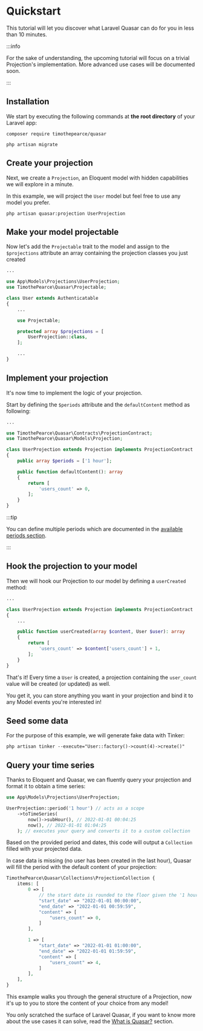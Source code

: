 # Quickstart

This tutorial will let you discover what Laravel Quasar can do for you in less than 10 minutes.

:::info

For the sake of understanding, the upcoming tutorial will focus on a trivial Projection's implementation. More advanced use cases will be documented soon.

:::

## Installation

We start by executing the following commands at **the root directory** of your Laravel app:

```
composer require timothepearce/quasar

php artisan migrate
```

## Create your projection

Next, we create a `Projection`, an Eloquent model with hidden capabilities we will explore in a minute.

In this example, we will project the `User` model but feel free to use any model you prefer.

```shell
php artisan quasar:projection UserProjection
```

## Make your model projectable

Now let's add the `Projectable` trait to the model and assign to the `$projections` attribute an array containing the projection classes you just created

```php title="app/Models/User.php" {10,12,13,14}
...

use App\Models\Projections\UserProjection;
use TimothePearce\Quasar\Projectable;

class User extends Authenticatable
{
    ...

    use Projectable;

    protected array $projections = [
        UserProjection::class,
    ];

    ...
}
```

## Implement your projection

It's now time to implement the logic of your projection.

Start by defining the `$periods` attribute and the `defaultContent` method as following:

```php title="app/Models/Projections/UserProjection.php" {8,10,11,12,13,14,15}
...

use TimothePearce\Quasar\Contracts\ProjectionContract;
use TimothePearce\Quasar\Models\Projection;

class UserProjection extends Projection implements ProjectionContract
{
    public array $periods = ['1 hour'];

    public function defaultContent(): array
    {
        return [
            'users_count' => 0,
        ];
    }
}
```

:::tip

You can define multiple periods which are documented in the [available periods section](/getting-started/available-periods). 

:::

## Hook the projection to your model

Then we will hook our Projection to our model by defining a `userCreated` method:
```php title="app/Models/Projections/UserProjection.php" {7,8,9,10,11,12}
...

class UserProjection extends Projection implements ProjectionContract
{
    ...

    public function userCreated(array $content, User $user): array
    {
        return [
            'users_count' => $content['users_count'] + 1,
        ];
    }
}
```

That's it! Every time a `User` is created, a projection containing the `user_count` value will be created (or updated) as well.

You get it, you can store anything you want in your projection and bind it to any Model events you're interested in! 

## Seed some data

For the purpose of this example, we will generate fake data with Tinker:

```
php artisan tinker --execute="User::factory()->count(4)->create()"
```

## Query your time series

Thanks to Eloquent and Quasar, we can fluently query your projection and format it to obtain a time series:

```php
use App\Models\Projections\UserProjection;

UserProjection::period('1 hour') // acts as a scope
    ->toTimeSeries(
        now()->subHour(), // 2022-01-01 00:04:25
        now(), // 2022-01-01 01:04:25
    ); // executes your query and converts it to a custom collection
```

Based on the provided period and dates, this code will output a `Collection` filled with your projected data.

In case data is missing (no user has been created in the last hour), Quasar will fill the period with the default content of your projection:

```php
TimothePearce\Quasar\Collections\ProjectionCollection {
    items: [
        0 => [
            // the start date is rounded to the floor given the '1 hour' period
            "start_date" => "2022-01-01 00:00:00",
            "end_date" => "2022-01-01 00:59:59",
            "content" => [
                "users_count" => 0,
            ]
        ],

        1 => [
            "start_date" => "2022-01-01 01:00:00",
            "end_date" => "2022-01-01 01:59:59",
            "content" => [
                "users_count" => 4,
            ]
        ],
    ],
}
```

This example walks you through the general structure of a Projection, now it's up to you to store the content of your choice from any model!

You only scratched the surface of Laravel Quasar, if you want to know more about the use cases it can solve, read the [What is Quasar?](/) section.